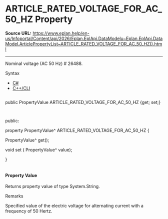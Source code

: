 # ARTICLE_RATED_VOLTAGE_FOR_AC_50_HZ Property

**Source URL:** https://www.eplan.help/en-us/Infoportal/Content/api/2026/Eplan.EplApi.DataModelu~Eplan.EplApi.DataModel.ArticlePropertyList~ARTICLE_RATED_VOLTAGE_FOR_AC_50_HZ().html

---

Nominal voltage (AC 50 Hz) # 26488.

Syntax

- [C#](#i-syntax-CS)
- [C++/CLI](#i-syntax-CPP2005)

```
```
public PropertyValue ARTICLE_RATED_VOLTAGE_FOR_AC_50_HZ {get; set;}
```
```

```
```
public:

property PropertyValue^ ARTICLE_RATED_VOLTAGE_FOR_AC_50_HZ {

   PropertyValue^ get();

   void set (    PropertyValue^ value);

}
```
```

#### Property Value

Returns property value of type System.String.

Remarks

Specified value of the electric voltage for alternating current with a frequency of 50 Hertz.
